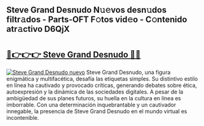 ## Steve Grand Desnudo N𝚞𝚎vos desn𝚞dos filtr𝚊dos - Parts-OFT F𝚘tos vid𝚎o - C𝚘ntenido atr𝚊ctivo D6QjX

# <h2><a href="http://mb8zjeb.tromn.icu/?c=Steve+Grand+Desnudo">🔗👉👉👉 Steve Grand Desnudo 🔗🔗</a></h2>

[![Steve Grand Desnudo nuevo](https://i.imgur.com/pEAQMta.gif)](http://mb8zjeb.tromn.icu/?c=Steve+Grand+Desnudo)
Steve Grand Desnudo, una figura enigmática y multifacética, desafía las etiquetas simples. Su distintivo estilo en línea ha cautivado y provocado críticas, generando debates sobre ética, autoexpresión y la dinámica de las sociedades digitales. A pesar de la ambigüedad de sus planes futuros, su huella en la cultura en línea es imborrable. Con una determinación inquebrantable y un cautivador innegable, la presencia de Steve Grand Desnudo en el mundo virtual es incontenible.
